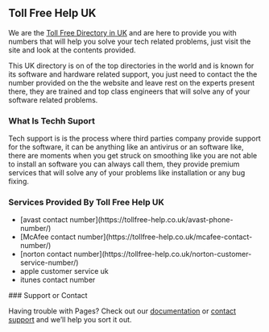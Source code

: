 ## Toll Free Help UK

We are the  [Toll Free Directory in UK](https://tollfree-help.co.uk/) and are here to provide you with numbers that will help you solve your tech related problems, just visit the site and look at the contents provided.

This UK directory is on of the top directories in the world and is known for its software and hardware related support, you just need to contact the the number provided on the the website and leave rest on the experts present there, they are trained and top class engineers that will solve any of your software related problems.


### What Is Techh Suport

Tech support is is the process where third parties company provide support for the software, it can be anything like an antivirus or an software like, there are moments when you get struck on smoothing like you are not able to install an software you can always call them, they provide premium services that will solve any of your problems like installation or any bug fixing.   

### Services Provided By Toll Free Help UK

<ul>
<li>[avast contact number](https://tollfree-help.co.uk/avast-phone-number/)</li>
<li>[McAfee contact number](https://tollfree-help.co.uk/mcafee-contact-number/)</li>
<li>[norton contact number](https://tollfree-help.co.uk/norton-customer-service-number/)</li>
<li>apple customer service uk</li>
<li>itunes contact number</li>
</ul>
### Support or Contact

Having trouble with Pages? Check out our [documentation](https://help.github.com/categories/github-pages-basics/) or [contact support](https://github.com/contact) and we’ll help you sort it out.
